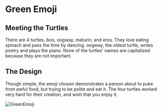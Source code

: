 # Green Emoji

## Meeting the Turtles
There are 4 turtles, boo, oogway, maturin, and eros. They love eating spinach and pass the time by dancing. oogway,
the oldest turtle, writes poetry and plays the piano. None of the turtles' names are capitalized because they are not
important.

## The Design
Though simple, the emoji chosen demonstrates a person about to puke from awful food, but trying to be polite and eat it.
The four turtles worked very hard for their creation, and wish that you enjoy it.


![GreenEmoji](/Emoji.PNG)